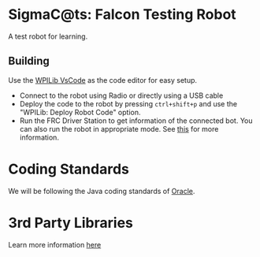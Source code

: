 # SigmaC@ts: Falcon Testing Robot
A test robot for learning.
## Building
Use the [WPILib VsCode](https://docs.wpilib.org/en/stable/docs/zero-to-robot/step-2/wpilib-setup.html) as the code editor for easy setup.
- Connect to the robot using Radio or directly using a USB cable
- Deploy the code to the robot by pressing ``ctrl+shift+p`` and use the "WPILib: Deploy Robot Code" option.
- Run the FRC Driver Station to get information of the connected bot. You can also run the robot in appropriate mode. See [this](https://docs.wpilib.org/en/stable/docs/zero-to-robot/step-2/offline-installation-preparations.html) for more information.
# Coding Standards
We will be following the Java coding standards of [Oracle](https://www.oracle.com/technetwork/java/codeconventions-150003.pdf). 
# 3rd Party Libraries
Learn more information [here](https://docs.wpilib.org/en/stable/docs/software/vscode-overview/3rd-party-libraries.html#rd-party-libraries)